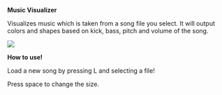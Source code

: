 **Music Visualizer**

Visualizes music which is taken from a song file you select. It will output colors and shapes based on kick, bass, pitch and volume of the song.


![ ](https://lh3.googleusercontent.com/p8jHuyuvu1-VXivDP-9haXN5G4ZsUISBjMEsQkSS4LKT_cu69RqpKR_dwTYbvRwV-3TFi8iI8oU "Gif of program")

**How to use!**

Load a new song by pressing L and selecting a file!

Press space to change the size.
